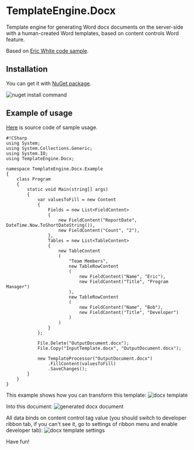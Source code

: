 # TemplateEngine.Docx

Template engine for generating Word docx documents on the server-side with a human-created Word templates, based on content controls Word feature.

Based on [Eric White code sample](http://msdn.microsoft.com/en-us/magazine/ee532473.aspx).

## Installation

You can get it with [NuGet package](https://nuget.org/packages/TemplateEngine.Docx/).

![nuget install command](http://unit6.ru/img/template-engine/NuGet-Install.png)

## Example of usage

[Here](https://bitbucket.org/unit6ru/templateengine/src/a3d49e1a2840b4c04939761901b50f2b8e6dc4ac/sources/TemplateEngine.Docx.Example?at=master) is source code of sample usage.
```
#!CSharp
using System;
using System.Collections.Generic;
using System.IO;
using TemplateEngine.Docx;

namespace TemplateEngine.Docx.Example
{
    class Program
    {
        static void Main(string[] args)
        {
            var valuesToFill = new Content
            {
                Fields = new List<FieldContent>
                {
                    new FieldContent("ReportDate", DateTime.Now.ToShortDateString()),
                    new FieldContent("Count", "2"),
                },
                Tables = new List<TableContent>
                {
                    new TableContent
                    (
                        "Team Members",
                        new TableRowContent
                        (
                            new FieldContent("Name", "Eric"),
                            new FieldContent("Title", "Program Manager")
                        ),
                        new TableRowContent
                        (
                            new FieldContent("Name", "Bob"),
                            new FieldContent("Title", "Developer")
                        )
                    )
                }
            };

            File.Delete("OutputDocument.docx");
            File.Copy("InputTemplate.docx", "OutputDocument.docx");
			
            new TemplateProcessor("OutputDocument.docx")
                .FillContent(valuesToFill)
                .SaveChanges();
        }
    }
}
```

This example shows how you can transform this template:
![docx template](http://unit6.ru/img/template-engine/Word-Template-0.png)

Into this document:
![generated docx document](http://unit6.ru/img/template-engine/Word-Template-1.png)

All data binds on content control tag value (you should switch to developer ribbon tab, if you can't see it, go to settings of ribbon menu and enable developer tab):
![docx template settings](http://unit6.ru/img/template-engine/Word-Template-2.png)

Have fun!

<!-- Yandex.Metrika counter -->
<div style="display:none;"><script type="text/javascript">
(function(w, c) {
	(w[c] = w[c] || []).push(function() {
		try {
			w.yaCounter9260296 = new Ya.Metrika({id:9260296, enableAll: true, webvisor:true});
		}
		catch(e) { }
	});
})(window, "yandex_metrika_callbacks");
</script></div>
<script src="//mc.yandex.ru/metrika/watch.js" type="text/javascript" defer="defer"></script>
<noscript><div><img src="//mc.yandex.ru/watch/9260296" style="position:absolute; left:-9999px;" alt="" /></div></noscript>
<!-- /Yandex.Metrika counter -->
